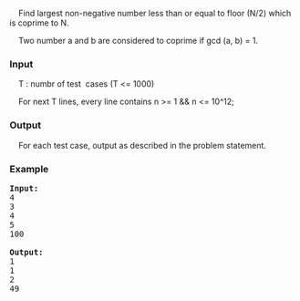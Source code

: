 <p>&nbsp;&nbsp;&nbsp; Find largest non-negative number less than or equal to floor (N/2) which is coprime to N.</p>
<p>&nbsp;&nbsp;&nbsp; Two number a and b are considered to coprime if gcd (a, b) = 1.</p>
<h3>Input</h3>
<p>&nbsp;&nbsp;&nbsp; T : numbr of test&nbsp; cases (T &lt;= 1000)</p>
<p>&nbsp;&nbsp;&nbsp; For next T lines, every line contains n &gt;= 1 &amp;&amp; n &lt;= 10^12;</p>
<h3>Output</h3>
<p>&nbsp; &nbsp; For each test case, output as described in the problem statement.</p>
<h3>Example</h3>
<pre><strong>Input:</strong>
4<br>3<br>4<br>5<br>100 <br><strong><br>Output:</strong>
1<br>1<br>2<br>49</pre>